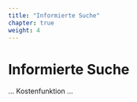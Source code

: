 ```yaml
---
title: "Informierte Suche"
chapter: true
weight: 4
---
```



# Informierte Suche

... Kostenfunktion ...

